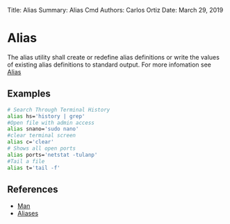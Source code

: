 Title:   Alias
Summary: Alias Cmd
Authors: Carlos Ortiz
Date:    March 29, 2019

# Alias
 
 The alias utility shall create or redefine alias definitions or write the values of existing alias definitions to standard output.
 For more infomation see [Alias](/shell/#alias)

## Examples


```bash 
# Search Through Terminal History
alias hs='history | grep'
#Open file with admin access
alias snano='sudo nano'
#clear terminal screen
alias c='clear'
# Shows all open ports
alias ports='netstat -tulanp'
#Tail a file 
alias t='tail -f'
```


## References

* [Man](http://man7.org/linux/man-pages/man1/alias.1p.html)
* [Aliases](https://www.tldp.org/LDP/abs/html/aliases.html)